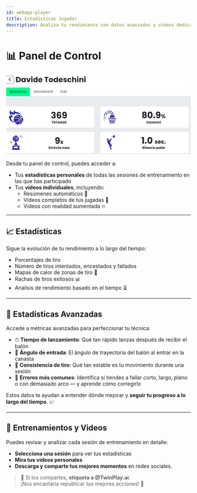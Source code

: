 ```yaml
---
id: webapp-player
title: Estadísticas Jugador
description: Analiza tu rendimiento con datos avanzados y videos dedicados.
---
```


# 📊 Panel de Control

![webapp-player](/img/webapp-players.png)

Desde tu panel de control, puedes acceder a:

- Tus **estadísticas personales** de todas las sesiones de entrenamiento en las que has participado
- Tus **videos individuales**, incluyendo:
  - Resúmenes automáticos 🎥  
  - Videos completos de tus jugadas 🏀  
  - Videos con realidad aumentada 🔥  

---

## 📈 Estadísticas

Sigue la evolución de tu rendimiento a lo largo del tiempo:

- Porcentajes de tiro
- Número de tiros intentados, encestados y fallados
- Mapas de calor de zonas de tiro 📍
- Rachas de tiros exitosos 📊
- Análisis de rendimiento basado en el tiempo ⏳

---

## 🚀 Estadísticas Avanzadas

Accede a métricas avanzadas para perfeccionar tu técnica:

- ⏱ **Tiempo de lanzamiento**: Qué tan rápido lanzas después de recibir el balón  
- 🎯 **Ángulo de entrada**: El ángulo de trayectoria del balón al entrar en la canasta  
- 🔄 **Consistencia de tiro**: Qué tan estable es tu movimiento durante una sesión  
- 🎯 **Errores más comunes**: Identifica si tiendes a fallar corto, largo, plano o con demasiado arco — y aprende cómo corregirlo  

Estos datos te ayudan a entender dónde mejorar y **seguir tu progreso a lo largo del tiempo**. 📈

---

## 🎥 Entrenamientos y Videos

Puedes revisar y analizar cada sesión de entrenamiento en detalle:

- **Selecciona una sesión** para ver tus estadísticas
- **Mira tus videos personales**
- **Descarga y comparte tus mejores momentos** en redes sociales.

> 🎯 Si los compartes, **etiqueta a @TwinPlay.ai**.  
> ¡Nos encantaría republicar tus mejores acciones! 🚀
